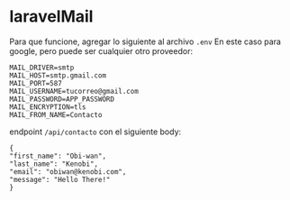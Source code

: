 # laravelMail

Para que funcione, agregar lo siguiente al archivo `.env` En este caso para google, pero puede ser cualquier otro proveedor:

```
MAIL_DRIVER=smtp
MAIL_HOST=smtp.gmail.com
MAIL_PORT=587
MAIL_USERNAME=tucorreo@gmail.com
MAIL_PASSWORD=APP_PASSWORD
MAIL_ENCRYPTION=tls
MAIL_FROM_NAME=Contacto
```

endpoint `/api/contacto` con el siguiente body:

```
{
"first_name": "Obi-wan",
"last_name": "Kenobi",
"email": "obiwan@kenobi.com",
"message": "Hello There!"
}
```
